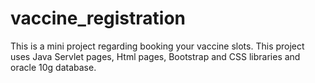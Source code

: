 # vaccine_registration
This is a mini project regarding booking your vaccine slots. This project uses Java Servlet pages, Html pages, Bootstrap and CSS libraries and oracle 10g database.
